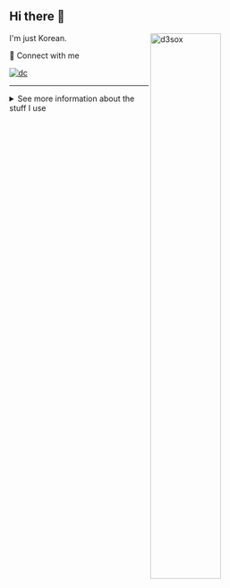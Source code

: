 ## Hi there 👋

<img align="right" width="50%" src="https://github-readme-stats.vercel.app/api?username=owoyi&show_icons=true&hide_border=true&title_color=fff&bg_color=161b22&text_color=c9d1d9&icon_color=58a6ff" alt="d3sox" />

I'm just Korean. 

💬 Connect with me

[![dc](https://dcbadge.limes.pink/api/shield/524980170554212363?theme=discord-inverted)]([https://d3sox.me/](https://discord.gg/S84RYwugDQ))

---

<details> 
<summary>See more information about the stuff I use</summary>

<div align="center">

#### Programming Languages
![JavaScript](https://img.shields.io/badge/JavaScript-C2AD07?style=for-the-badge&logo=javascript&logoColor=fff)
![TypeScript](https://img.shields.io/badge/TypeScript-007ACC?style=for-the-badge&logo=typescript&logoColor=fff)
![C](https://img.shields.io/badge/C-00599C?style=for-the-badge&logo=c&logoColor=white)
![C#](https://img.shields.io/badge/C%23-239120?style=for-the-badge&logo=csharp&logoColor=white)
![C++](https://img.shields.io/badge/C%2B%2B-5C2D91?style=for-the-badge&logo=c%2B%2B&logoColor=fff)
![React](https://img.shields.io/badge/React-61DAFB?style=for-the-badge&logo=react&logoColor=000)
![Node.js](https://img.shields.io/badge/node.js-339933?style=for-the-badge&logo=node.js&logoColor=fff)
![Python](https://img.shields.io/badge/Python-3776AB?style=flat-square&logo=Python&logoColor=white)

#### Other tools
[![Docker](https://img.shields.io/badge/Docker-2496ED?style=for-the-badge&logo=docker&logoColor=fff)](https://www.docker.com/)
[![Jenkins](https://img.shields.io/badge/Jenkins-D24939?style=for-the-badge&logo=jenkins&logoColor=fff)](https://www.jenkins.io/)

</div>
</details>
